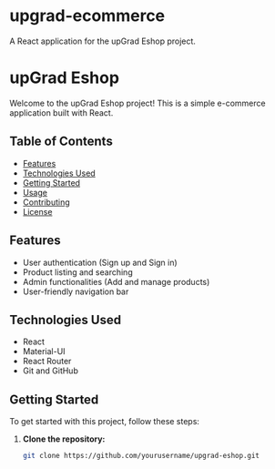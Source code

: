 # upgrad-ecommerce
A React application for the upGrad Eshop project.

# upGrad Eshop

Welcome to the upGrad Eshop project! This is a simple e-commerce application built with React.

## Table of Contents

- [Features](#features)
- [Technologies Used](#technologies-used)
- [Getting Started](#getting-started)
- [Usage](#usage)
- [Contributing](#contributing)
- [License](#license)

## Features

- User authentication (Sign up and Sign in)
- Product listing and searching
- Admin functionalities (Add and manage products)
- User-friendly navigation bar

## Technologies Used

- React
- Material-UI
- React Router
- Git and GitHub

## Getting Started

To get started with this project, follow these steps:

1. **Clone the repository:**
   ```bash
   git clone https://github.com/yourusername/upgrad-eshop.git
